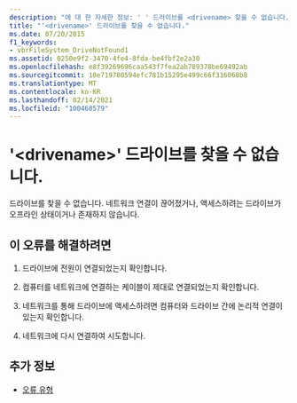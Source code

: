 ```yaml
---
description: "에 대 한 자세한 정보: ' ' 드라이브를 <drivename> 찾을 수 없습니다."
title: "'<drivename>' 드라이브를 찾을 수 없습니다."
ms.date: 07/20/2015
f1_keywords:
- vbrFileSystem_DriveNotFound1
ms.assetid: 0250e9f2-3470-4fe4-8fda-be4fbf2e2a30
ms.openlocfilehash: e8f39269696caa543f7fea2ab789378be69492ab
ms.sourcegitcommit: 10e719780594efc781b15295e499c66f316068b8
ms.translationtype: MT
ms.contentlocale: ko-KR
ms.lasthandoff: 02/14/2021
ms.locfileid: "100468579"
---
```

# <a name="drive-drivename-not-found"></a>'\<drivename>' 드라이브를 찾을 수 없습니다.

드라이브를 찾을 수 없습니다. 네트워크 연결이 끊어졌거나, 액세스하려는 드라이브가 오프라인 상태이거나 존재하지 않습니다.  
  
## <a name="to-correct-this-error"></a>이 오류를 해결하려면  
  
1. 드라이브에 전원이 연결되었는지 확인합니다.  
  
2. 컴퓨터를 네트워크에 연결하는 케이블이 제대로 연결되었는지 확인합니다.  
  
3. 네트워크를 통해 드라이브에 액세스하려면 컴퓨터와 드라이브 간에 논리적 연결이 있는지 확인합니다.  
  
4. 네트워크에 다시 연결하여 시도합니다.  
  
## <a name="see-also"></a>추가 정보

- [오류 유형](../programming-guide/language-features/error-types.md)
